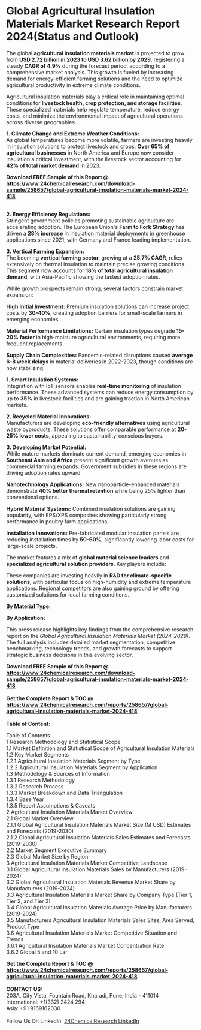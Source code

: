 <h1>Global Agricultural Insulation Materials Market Research Report 2024(Status and Outlook)</h1><p>The global <strong>agricultural insulation materials market</strong> is projected to grow from <strong>USD 2.72 billion in 2023 to USD 3.62 billion by 2029</strong>, registering a steady <strong>CAGR of 4.9%</strong> during the forecast period, according to a comprehensive market analysis. This growth is fueled by increasing demand for energy-efficient farming solutions and the need to optimize agricultural productivity in extreme climate conditions.</p><p>Agricultural insulation materials play a critical role in maintaining optimal conditions for <strong>livestock health, crop protection, and storage facilities</strong>. These specialized materials help regulate temperature, reduce energy costs, and minimize the environmental impact of agricultural operations across diverse geographies.</p><p><strong>1. Climate Change and Extreme Weather Conditions:</strong><br>
As global temperatures become more volatile, farmers are investing heavily in insulation solutions to protect livestock and crops. <strong>Over 65% of agricultural businesses</strong> in North America and Europe now consider insulation a critical investment, with the livestock sector accounting for <strong>42% of total market demand</strong> in 2023.</p><div><b>Download FREE Sample of this Report @ 
            <a href="https://www.24chemicalresearch.com/download-sample/258657/global-agricultural-insulation-materials-market-2024-418">
            https://www.24chemicalresearch.com/download-sample/258657/global-agricultural-insulation-materials-market-2024-418</a></b></div><br><p><strong>2. Energy Efficiency Regulations:</strong><br>
Stringent government policies promoting sustainable agriculture are accelerating adoption. The European Union's <strong>Farm to Fork Strategy</strong> has driven a <strong>28% increase</strong> in insulation material deployments in greenhouse applications since 2021, with Germany and France leading implementation.</p><p><strong>3. Vertical Farming Expansion:</strong><br>
The booming <strong>vertical farming sector</strong>, growing at a <strong>25.7% CAGR</strong>, relies extensively on thermal insulation to maintain precise growing conditions. This segment now accounts for <strong>18% of total agricultural insulation demand</strong>, with Asia-Pacific showing the fastest adoption rates.</p><p>While growth prospects remain strong, several factors constrain market expansion:</p><p><strong>High Initial Investment:</strong> Premium insulation solutions can increase project costs by <strong>30-40%</strong>, creating adoption barriers for small-scale farmers in emerging economies.</p><p><strong>Material Performance Limitations:</strong> Certain insulation types degrade <strong>15-20% faster</strong> in high-moisture agricultural environments, requiring more frequent replacements.</p><p><strong>Supply Chain Complexities:</strong> Pandemic-related disruptions caused <strong>average 6-8 week delays</strong> in material deliveries in 2022-2023, though conditions are now stabilizing.</p><p><strong>1. Smart Insulation Systems:</strong><br>
Integration with IoT sensors enables <strong>real-time monitoring</strong> of insulation performance. These advanced systems can reduce energy consumption by up to <strong>35%</strong> in livestock facilities and are gaining traction in North American markets.</p><p><strong>2. Recycled Material Innovations:</strong><br>
Manufacturers are developing <strong>eco-friendly alternatives</strong> using agricultural waste byproducts. These solutions offer comparable performance at <strong>20-25% lower costs</strong>, appealing to sustainability-conscious buyers.</p><p><strong>3. Developing Market Potential:</strong><br>
While mature markets dominate current demand, emerging economies in <strong>Southeast Asia and Africa</strong> present significant growth avenues as commercial farming expands. Government subsidies in these regions are driving adoption rates upward.</p><p><strong>Nanotechnology Applications:</strong> New nanoparticle-enhanced materials demonstrate <strong>40% better thermal retention</strong> while being 25% lighter than conventional options.</p><p><strong>Hybrid Material Systems:</strong> Combined insulation solutions are gaining popularity, with EPS/XPS composites showing particularly strong performance in poultry farm applications.</p><p><strong>Installation Innovations:</strong> Pre-fabricated modular insulation panels are reducing installation times by <strong>50-60%</strong>, significantly lowering labor costs for large-scale projects.</p><p>The market features a mix of <strong>global material science leaders</strong> and <strong>specialized agricultural solution providers</strong>. Key players include:</p><p>These companies are investing heavily in <strong>R&amp;D for climate-specific solutions</strong>, with particular focus on high-humidity and extreme temperature applications. Regional competitors are also gaining ground by offering customized solutions for local farming conditions.</p><p><strong>By Material Type:</strong></p><p><strong>By Application:</strong></p><p>This press release highlights key findings from the comprehensive research report on the <em>Global Agricultural Insulation Materials Market (2024-2029)</em>. The full analysis includes detailed market segmentation, competitive benchmarking, technology trends, and growth forecasts to support strategic business decisions in this evolving sector.</p><div><b>Download FREE Sample of this Report @ 
            <a href="https://www.24chemicalresearch.com/download-sample/258657/global-agricultural-insulation-materials-market-2024-418">
            https://www.24chemicalresearch.com/download-sample/258657/global-agricultural-insulation-materials-market-2024-418</a></b></div><br><div><b>Get the Complete Report & TOC @ 
            <a href="https://www.24chemicalresearch.com/reports/258657/global-agricultural-insulation-materials-market-2024-418">
            https://www.24chemicalresearch.com/reports/258657/global-agricultural-insulation-materials-market-2024-418</a></b></div><br>
            <b>Table of Content:</b><p>Table of Contents<br />
1 Research Methodology and Statistical Scope<br />
1.1 Market Definition and Statistical Scope of Agricultural Insulation Materials<br />
1.2 Key Market Segments<br />
1.2.1 Agricultural Insulation Materials Segment by Type<br />
1.2.2 Agricultural Insulation Materials Segment by Application<br />
1.3 Methodology & Sources of Information<br />
1.3.1 Research Methodology<br />
1.3.2 Research Process<br />
1.3.3 Market Breakdown and Data Triangulation<br />
1.3.4 Base Year<br />
1.3.5 Report Assumptions & Caveats<br />
2 Agricultural Insulation Materials Market Overview<br />
2.1 Global Market Overview<br />
2.1.1 Global Agricultural Insulation Materials Market Size (M USD) Estimates and Forecasts (2019-2030)<br />
2.1.2 Global Agricultural Insulation Materials Sales Estimates and Forecasts (2019-2030)<br />
2.2 Market Segment Executive Summary<br />
2.3 Global Market Size by Region<br />
3 Agricultural Insulation Materials Market Competitive Landscape<br />
3.1 Global Agricultural Insulation Materials Sales by Manufacturers (2019-2024)<br />
3.2 Global Agricultural Insulation Materials Revenue Market Share by Manufacturers (2019-2024)<br />
3.3 Agricultural Insulation Materials Market Share by Company Type (Tier 1, Tier 2, and Tier 3)<br />
3.4 Global Agricultural Insulation Materials Average Price by Manufacturers (2019-2024)<br />
3.5 Manufacturers Agricultural Insulation Materials Sales Sites, Area Served, Product Type<br />
3.6 Agricultural Insulation Materials Market Competitive Situation and Trends<br />
3.6.1 Agricultural Insulation Materials Market Concentration Rate<br />
3.6.2 Global 5 and 10 Lar</p><div><b>Get the Complete Report & TOC @ 
            <a href="https://www.24chemicalresearch.com/reports/258657/global-agricultural-insulation-materials-market-2024-418">
            https://www.24chemicalresearch.com/reports/258657/global-agricultural-insulation-materials-market-2024-418</a></b></div><br><b>CONTACT US:</b><br>
            203A, City Vista, Fountain Road, Kharadi, Pune, India - 411014<br>
            International: +1(332) 2424 294<br>
            Asia: +91 9169162030 <br><br>
            Follow Us On LinkedIn: <a href="https://www.linkedin.com/company/24chemicalresearch/">24ChemicalResearch LinkedIn</a>